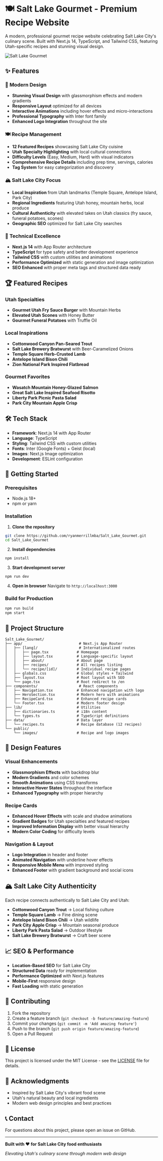 # 🍽️ Salt Lake Gourmet - Premium Recipe Website

A modern, professional gourmet recipe website celebrating Salt Lake City's culinary scene. Built with Next.js 14, TypeScript, and Tailwind CSS, featuring Utah-specific recipes and stunning visual design.

![Salt Lake Gourmet](public/images/salt-lake-gourmet-logo.png)

## ✨ Features

### 🎨 **Modern Design**
- **Stunning Visual Design** with glassmorphism effects and modern gradients
- **Responsive Layout** optimized for all devices
- **Interactive Animations** including hover effects and micro-interactions
- **Professional Typography** with Inter font family
- **Enhanced Logo Integration** throughout the site

### 🍽️ **Recipe Management**
- **12 Featured Recipes** showcasing Salt Lake City cuisine
- **Utah Specialty Highlighting** with local cultural connections
- **Difficulty Levels** (Easy, Medium, Hard) with visual indicators
- **Comprehensive Recipe Details** including prep time, servings, calories
- **Tag System** for easy categorization and discovery

### 🏔️ **Salt Lake City Focus**
- **Local Inspiration** from Utah landmarks (Temple Square, Antelope Island, Park City)
- **Regional Ingredients** featuring Utah honey, mountain herbs, local produce
- **Cultural Authenticity** with elevated takes on Utah classics (fry sauce, funeral potatoes, scones)
- **Geographic SEO** optimized for Salt Lake City searches

### 🚀 **Technical Excellence**
- **Next.js 14** with App Router architecture
- **TypeScript** for type safety and better development experience
- **Tailwind CSS** with custom utilities and animations
- **Performance Optimized** with static generation and image optimization
- **SEO Enhanced** with proper meta tags and structured data ready

## 🏆 Featured Recipes

### Utah Specialties
- **Gourmet Utah Fry Sauce Burger** with Mountain Herbs
- **Elevated Utah Scones** with Honey Butter
- **Gourmet Funeral Potatoes** with Truffle Oil

### Local Inspirations
- **Cottonwood Canyon Pan-Seared Trout**
- **Salt Lake Brewery Bratwurst** with Beer-Caramelized Onions  
- **Temple Square Herb-Crusted Lamb**
- **Antelope Island Bison Chili**
- **Zion National Park Inspired Flatbread**

### Gourmet Favorites
- **Wasatch Mountain Honey-Glazed Salmon**
- **Great Salt Lake Inspired Seafood Risotto**
- **Liberty Park Picnic Pasta Salad**
- **Park City Mountain Apple Crisp**

## 🛠️ Tech Stack

- **Framework**: Next.js 14 with App Router
- **Language**: TypeScript
- **Styling**: Tailwind CSS with custom utilities
- **Fonts**: Inter (Google Fonts) + Geist (local)
- **Images**: Next.js Image optimization
- **Development**: ESLint configuration

## 🚀 Getting Started

### Prerequisites
- Node.js 18+ 
- npm or yarn

### Installation

1. **Clone the repository**
```bash
git clone https://github.com/ryanmerrillmba/Salt_Lake_Gourmet.git
cd Salt_Lake_Gourmet
```

2. **Install dependencies**
```bash
npm install
```

3. **Start development server**
```bash
npm run dev
```

4. **Open in browser**
Navigate to `http://localhost:3000`

### Build for Production

```bash
npm run build
npm start
```

## 📁 Project Structure

```
Salt_Lake_Gourmet/
├── app/                          # Next.js App Router
│   ├── [lang]/                   # Internationalized routes
│   │   ├── page.tsx             # Homepage
│   │   ├── layout.tsx           # Language-specific layout
│   │   ├── about/               # About page
│   │   ├── recipes/             # All recipes listing
│   │   └── recipe/[id]/         # Individual recipe pages
│   ├── globals.css              # Global styles + Tailwind
│   ├── layout.tsx               # Root layout with SEO
│   └── page.tsx                 # Root redirect to /en
├── components/                   # React components
│   ├── Navigation.tsx           # Enhanced navigation with logo
│   ├── HeroSection.tsx          # Modern hero with animations
│   ├── RecipeCard.tsx           # Enhanced recipe cards
│   └── Footer.tsx               # Modern footer design
├── lib/                         # Utilities
│   ├── dictionaries.ts          # i18n content
│   └── types.ts                 # TypeScript definitions
├── data/                        # Data layer
│   └── recipes.ts               # Recipe database (12 recipes)
└── public/
    └── images/                  # Recipe and logo images
```

## 🎨 Design Features

### Visual Enhancements
- **Glassmorphism Effects** with backdrop blur
- **Modern Gradients** and color schemes
- **Smooth Animations** using CSS transforms
- **Interactive Hover States** throughout the interface
- **Enhanced Typography** with proper hierarchy

### Recipe Cards
- **Enhanced Hover Effects** with scale and shadow animations
- **Gradient Badges** for Utah specialties and featured recipes
- **Improved Information Display** with better visual hierarchy
- **Modern Color Coding** for difficulty levels

### Navigation & Layout
- **Logo Integration** in header and footer
- **Animated Navigation** with underline hover effects
- **Responsive Mobile Menu** with improved styling
- **Enhanced Footer** with gradient background and social icons

## 🏔️ Salt Lake City Authenticity

Each recipe connects authentically to Salt Lake City and Utah:

- **Cottonwood Canyon Trout** → Local fishing culture
- **Temple Square Lamb** → Fine dining scene  
- **Antelope Island Bison Chili** → Utah wildlife
- **Park City Apple Crisp** → Mountain seasonal produce
- **Liberty Park Pasta Salad** → Outdoor lifestyle
- **Salt Lake Brewery Bratwurst** → Craft beer scene

## 📈 SEO & Performance

- **Location-Based SEO** for Salt Lake City
- **Structured Data** ready for implementation
- **Performance Optimized** with Next.js features
- **Mobile-First** responsive design
- **Fast Loading** with static generation

## 🤝 Contributing

1. Fork the repository
2. Create a feature branch (`git checkout -b feature/amazing-feature`)
3. Commit your changes (`git commit -m 'Add amazing feature'`)
4. Push to the branch (`git push origin feature/amazing-feature`)
5. Open a Pull Request

## 📝 License

This project is licensed under the MIT License - see the [LICENSE](LICENSE) file for details.

## 🙏 Acknowledgments

- Inspired by Salt Lake City's vibrant food scene
- Utah's natural beauty and local ingredients
- Modern web design principles and best practices

## 📞 Contact

For questions about this project, please open an issue on GitHub.

---

**Built with ❤️ for Salt Lake City food enthusiasts**

*Elevating Utah's culinary scene through modern web design*

